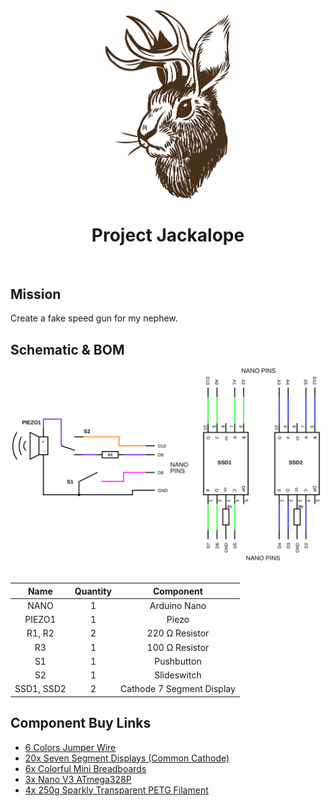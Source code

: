 
<div align="center">
  <img src="assets/jackalope.jpeg" alt="Jackalope" width="200"/>
  <h1>Project Jackalope</h1>
</div>

</br>

## Mission

Create a fake speed gun for my nephew. 

## Schematic & BOM
![Schematic](assets/schematic.svg)

|Name          |Quantity|Component                  |
|:------------:|:------:|:-------------------------:|
|     NANO     |   1    |        Arduino Nano       |
|    PIEZO1    |   1    |           Piezo           |
|    R1, R2    |   2    |      220 Ω Resistor       |
|      R3      |   1    |      100 Ω Resistor       |
|      S1      |   1    |         Pushbutton        |
|      S2      |   1    |        Slideswitch        |
|  SSD1, SSD2  |   2    | Cathode 7 Segment Display |


## Component Buy Links

- [6 Colors Jumper Wire](https://amzn.to/48XHMGV)
- [20x Seven Segment Displays (Common Cathode)](https://amzn.to/494PFcY)
- [6x Colorful Mini Breadboards](https://amzn.to/48KzYYM)
- [3x Nano V3 ATmega328P](https://amzn.to/494mk2e)
- [4x 250g Sparkly Transparent PETG Filament](https://amzn.to/3vLVUUQ)
